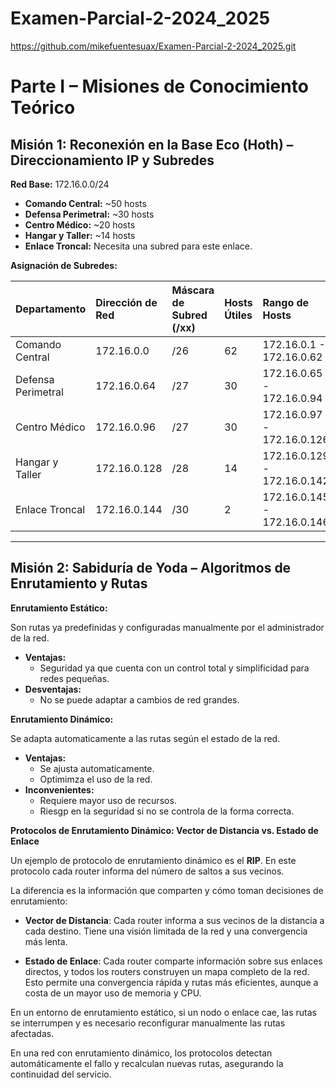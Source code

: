 # Examen-Parcial-2-2024_2025
https://github.com/mikefuentesuax/Examen-Parcial-2-2024_2025.git

# Parte I – Misiones de Conocimiento Teórico

## Misión 1: Reconexión en la Base Eco (Hoth) – Direccionamiento IP y Subredes

**Red Base:** 172.16.0.0/24

* **Comando Central:** ~50 hosts
* **Defensa Perimetral:** ~30 hosts
* **Centro Médico:** ~20 hosts
* **Hangar y Taller:** ~14 hosts
* **Enlace Troncal:** Necesita una subred para este enlace.

**Asignación de Subredes:**

| Departamento          | Dirección de Red | Máscara de Subred (/xx) | Hosts Útiles | Rango de Hosts         |
| :-------------------- | :--------------- | :--------------------- | :----------- | :--------------------- |
| Comando Central       | 172.16.0.0       | /26                   | 62           | 172.16.0.1 - 172.16.0.62  |
| Defensa Perimetral    | 172.16.0.64      | /27                   | 30           | 172.16.0.65 - 172.16.0.94  |
| Centro Médico         | 172.16.0.96      | /27                   | 30           | 172.16.0.97 - 172.16.0.126 |
| Hangar y Taller       | 172.16.0.128     | /28                   | 14           | 172.16.0.129 - 172.16.0.142 |
| Enlace Troncal        | 172.16.0.144     | /30                   | 2            | 172.16.0.145 - 172.16.0.146 |

---

## Misión 2: Sabiduría de Yoda – Algoritmos de Enrutamiento y Rutas

**Enrutamiento Estático:**

Son rutas ya predefinidas y configuradas manualmente por el administrador de la red. 

* **Ventajas:**
    * Seguridad ya que cuenta con un control total  y simplificidad para redes pequeñas.
* **Desventajas:**
    * No se puede adaptar a cambios de red grandes.

**Enrutamiento Dinámico:**

Se adapta automaticamente a las rutas según el estado de la red.

* **Ventajas:**
    * Se ajusta automaticamente.
    * Optimimza el uso de la red.
* **Inconvenientes:**
    * Requiere mayor uso de recursos.
    * Riesgp en la seguridad si no se controla de la forma correcta.

**Protocolos de Enrutamiento Dinámico: Vector de Distancia vs. Estado de Enlace**

Un ejemplo de protocolo de enrutamiento dinámico es el **RIP**. En este protocolo cada router informa del número de saltos a sus vecinos.

La diferencia es la información que comparten y cómo toman decisiones de enrutamiento:

* **Vector de Distancia**: Cada router informa a sus vecinos de la distancia a cada destino. Tiene una visión limitada de la red y una convergencia más lenta.

* **Estado de Enlace**: Cada router comparte información sobre sus enlaces directos, y todos los routers construyen un mapa completo de la red. Esto permite una convergencia rápida y rutas más eficientes, aunque a costa de un mayor uso de memoria y CPU.

En un entorno de enrutamiento estático, si un nodo o enlace cae, las rutas se interrumpen y es necesario reconfigurar manualmente las rutas afectadas.

En una red con enrutamiento dinámico, los protocolos detectan automáticamente el fallo y recalculan nuevas rutas, asegurando la continuidad del servicio.
